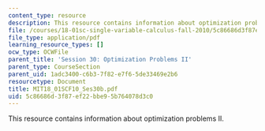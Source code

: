 ```yaml
---
content_type: resource
description: This resource contains information about optimization problems II.
file: /courses/18-01sc-single-variable-calculus-fall-2010/5c86686d3f87ef22bbe95b764078d3c0_MIT18_01SCF10_Ses30b.pdf
file_type: application/pdf
learning_resource_types: []
ocw_type: OCWFile
parent_title: 'Session 30: Optimization Problems II'
parent_type: CourseSection
parent_uid: 1adc3400-c6b3-7f82-e7f6-5de33469e2b6
resourcetype: Document
title: MIT18_01SCF10_Ses30b.pdf
uid: 5c86686d-3f87-ef22-bbe9-5b764078d3c0
---
```

This resource contains information about optimization problems II.